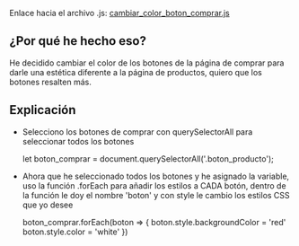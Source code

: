 Enlace hacia el archivo .js: [cambiar_color_boton_comprar.js](../js/Fase_1/cambiar_color_boton_comprar.js)

## ¿Por qué he hecho eso?
He decidido cambiar el color de los botones de la página de comprar para darle una estética diferente a la página de productos, quiero que los botones resalten más.

## Explicación
- Selecciono los botones de comprar con querySelectorAll para seleccionar todos los botones

    
    let boton_comprar = document.querySelectorAll('.boton_producto');

- Ahora que he seleccionado todos los botones y he asignado la variable, uso la función .forEach para añadir los estilos a CADA botón, dentro de la función le doy el nombre 'boton' y con style le cambio los estilos CSS que yo desee

    
    boton_comprar.forEach(boton => {
    boton.style.backgroundColor = 'red'
    boton.style.color = 'white'
    })